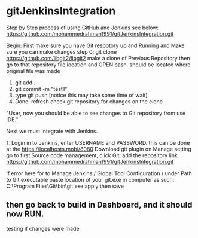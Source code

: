 # gitJenkinsIntegration
Step by Step process of using GitHub and Jenkins see below:
https://github.com/mohammedrahman1991/gitJenkinsIntegration.git



Begin:  First make sure you have Git respotory up and Running and Make sure you can make changes
step 0:  git clone https://github.com/libgit2/libgit2 make a clone of Previous Repository
then go to that repository file location and OPEN bash. should be located where original file was made

1. git add .
2. git commit -m "test1"
3. type git push [notice this may take some time of wait]
4. Done: refresh check git repository for changes on the clone


"User, now you should be able to see changes to Git repository from use IDE."

Next we must integrate with Jenkins.

1: Login in to Jenkins, enter USERNAME and PASSWORD.
this can be done at the https://localhosts.mobi/8080
Download git plugin on Manage setting
go to first Source code management, click Git, add the repository link
https://github.com/mohammedrahman1991/gitJenkinsIntegration.git

if error here for to Manage Jenkins / Global Tool Configuration / under Path to Git executable
paste location of your git.exe in computer as such: 
C:\Program Files\Git\bin\git.exe
apply then save

then go back to build in Dashboard, and it should now RUN.
------------------------------------------
testing if changes were made